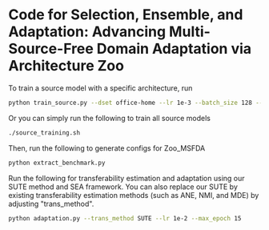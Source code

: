 # Code for Selection, Ensemble, and Adaptation: Advancing Multi-Source-Free Domain Adaptation via Architecture Zoo

To train a source model with a specific architecture, run

```bash
python train_source.py --dset office-home --lr 1e-3 --batch_size 128 --net resnet101 --optimizer sgd
```

Or you can simply run the following to train all source models

```bash
./source_training.sh
```

Then, run the following to generate configs for Zoo_MSFDA

```bash
python extract_benchmark.py
```

Run the following for transferability estimation and adaptation using our SUTE method and SEA framework. You can also replace our SUTE by existing transferability estimation methods (such as ANE, NMI, and MDE) by adjusting "trans_method".

```bash
python adaptation.py --trans_method SUTE --lr 1e-2 --max_epoch 15
```
